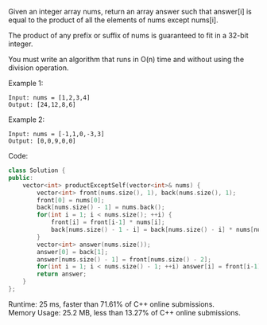 Given an integer array nums, return an array answer such that answer[i] is equal to the product of all the elements of nums except nums[i].  

The product of any prefix or suffix of nums is guaranteed to fit in a 32-bit integer.  

You must write an algorithm that runs in O(n) time and without using the division operation.  

Example 1:  
```
Input: nums = [1,2,3,4]
Output: [24,12,8,6]
```

Example 2:  
```
Input: nums = [-1,1,0,-3,3]
Output: [0,0,9,0,0]
```

Code:  
```c++
class Solution {
public:
    vector<int> productExceptSelf(vector<int>& nums) {
        vector<int> front(nums.size(), 1), back(nums.size(), 1);
        front[0] = nums[0];
        back[nums.size() - 1] = nums.back();
        for(int i = 1; i < nums.size(); ++i) {
            front[i] = front[i-1] * nums[i];
            back[nums.size() - 1 - i] = back[nums.size() - i] * nums[nums.size() - 1 - i];
        }
        vector<int> answer(nums.size());
        answer[0] = back[1];
        answer[nums.size() - 1] = front[nums.size() - 2];
        for(int i = 1; i < nums.size() - 1; ++i) answer[i] = front[i-1] * back[i+1];
        return answer;
    }
};
```

Runtime: 25 ms, faster than 71.61% of C++ online submissions.  
Memory Usage: 25.2 MB, less than 13.27% of C++ online submissions.
